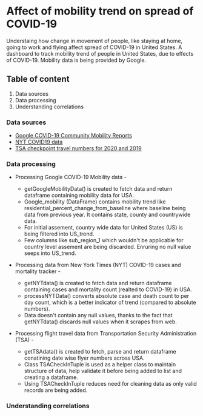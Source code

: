 # Affect of mobility trend on spread of COVID-19
Understaing how change in movement of people, like staying at home, going to work and flying affect spread of COVID-19 in United States. 
A dashboard to track mobility trend of people in United States, due to effects of COVID-19. Mobility data is being provided by Google. 

## Table of content 

1. Data sources 
2. Data processing  
3. Understanding correlations

### Data sources
*  [Google COVID-19 Community Mobility Reports](https://www.google.com/covid19/mobility/)
*  [NYT COVID19 data](https://github.com/nytimes/covid-19-data)
*  [TSA checkpoint travel numbers for 2020 and 2019](https://www.tsa.gov/coronavirus/passenger-throughput)

### Data processing 
*   Processing Google COVID-19 Mobility data -
    *   getGoogleMobilityData() is created to fetch data and return dataframe containing mobility data for USA. 
    *   Google_mobility (DataFrame) contains mobility trend like residential_percent_change_from_baseline where baseline being data from previous year. It contains state, county and countrywide data. 
    * For initial assement, country wide data for United States (US) is being filtered into US_trend. 
    * Few columns like sub_region_1 which wouldn't be applicable for country level assement are being discarded. Enruring no null value seeps into US_trend. 

*   Processing data from New York Times (NYT) COVID-19 cases and mortality tracker -
    *   getNYTdata() is created to fetch data and return dataframe containing cases and mortality count (realted to COVID-19) in USA. 
    *   processNYTData() converts absolute case and death count to per day count, which is a better indicator of trend (compared to absolute numbers). 
    *   Data doesn't contain any null values, thanks to the fact that getNYTdata() discards null values when it scrapes from web. 

*   Processing flight travel data from Transportation Security Administration (TSA) -
    *   getTSAdata() is created to fetch, parse and return dataframe conatining date wise flyer numbers across USA. 
    *   Class TSACheckInTuple is used as a helper class to maintain structure of data, help validate it before being added to list and creating a dataframe. 
    *   Using TSACheckInTuple reduces need for cleaning data as only valid records are being added. 
  
### Understanding correlations
